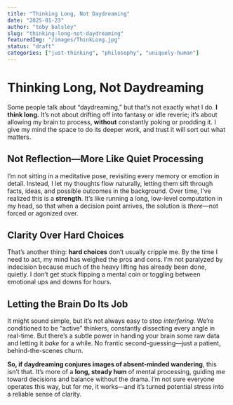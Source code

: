 ```yaml
---
title: "Thinking Long, Not Daydreaming"
date: "2025-01-23"
author: "toby balsley" 
slug: "thinking-long-not-daydreaming"
featuredImg: "/images/ThinkLong.jpg"
status: "draft"
categories: ["just-thinking", "philosophy", "uniquely-human"]
---
```


# Thinking Long, Not Daydreaming

Some people talk about “daydreaming,” but that’s not exactly what I do. **I think long.** It’s not about drifting off into fantasy or idle reverie; it’s about allowing my brain to process, **without** constantly poking or prodding it. I give my mind the space to do its deeper work, and trust it will sort out what matters.

## Not Reflection—More Like Quiet Processing
I’m not sitting in a meditative pose, revisiting every memory or emotion in detail. Instead, I let my thoughts flow naturally, letting them sift through facts, ideas, and possible outcomes in the background. Over time, I’ve realized this is a **strength**. It’s like running a long, low-level computation in my head, so that when a decision point arrives, the solution is *there*—not forced or agonized over.

## Clarity Over Hard Choices
That’s another thing: **hard choices** don’t usually cripple me. By the time I need to act, my mind has weighed the pros and cons. I’m not paralyzed by indecision because much of the heavy lifting has already been done, quietly. I don’t get stuck flipping a mental coin or toggling between emotional ups and downs for hours.

## Letting the Brain Do Its Job
It might sound simple, but it’s not always easy to stop *interfering*. We’re conditioned to be “active” thinkers, constantly dissecting every angle in real-time. But there’s a subtle power in handing your brain some raw data and letting it *bake* for a while. No frantic second-guessing—just a patient, behind-the-scenes churn.

**So, if daydreaming conjures images of absent-minded wandering**, this isn’t that. It’s more of a **long, steady hum** of mental processing, guiding me toward decisions and balance without the drama. I’m not sure everyone operates this way, but for me, it works—and it’s turned potential stress into a reliable sense of clarity.